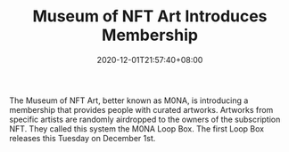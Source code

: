 ﻿---
title: "Museum of NFT Art Introduces Membership"
date: 2020-12-01T21:57:40+08:00
lastmod: 2020-12-01T16:45:40+08:00
draft: false
authors: ["Ethen"]
description: "The Museum of NFT Art, better known as M0NA, is introducing a membership that provides people with curated artworks. Artworks from specific artists are randomly airdropped to the owners of the subscription NFT. They called this system the M0NA Loop Box. The first Loop Box releases this Tuesday on December 1st."
featuredImage: "museum-of-nft-art-introduces-membership.png"
tags: ["Strategy Games","Play to Earn"]
categories: ["news"]
news: ["Strategy Games"]
weight: 
lightgallery: true
pinned: false
recommend: false
recommend1: false
---

The Museum of NFT Art, better known as M0NA, is introducing a membership that provides people with curated artworks. Artworks from specific artists are randomly airdropped to the owners of the subscription NFT. They called this system the M0NA Loop Box. The first Loop Box releases this Tuesday on December 1st.

<!--more-->

